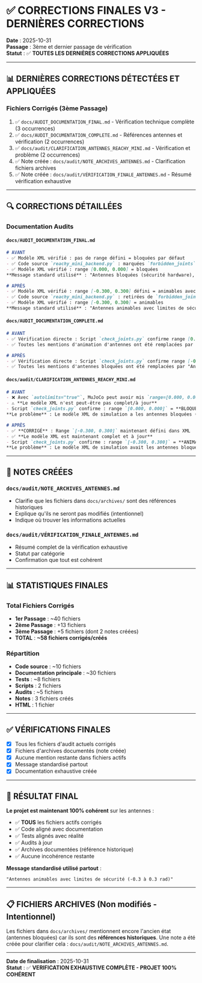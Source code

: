 # ✅ CORRECTIONS FINALES V3 - DERNIÈRES CORRECTIONS

**Date** : 2025-10-31  
**Passage** : 3ème et dernier passage de vérification  
**Statut** : ✅ **TOUTES LES DERNIÈRES CORRECTIONS APPLIQUÉES**

---

## 📊 DERNIÈRES CORRECTIONS DÉTECTÉES ET APPLIQUÉES

### Fichiers Corrigés (3ème Passage)
1. ✅ `docs/AUDIT_DOCUMENTATION_FINAL.md` - Vérification technique complète (3 occurrences)
2. ✅ `docs/AUDIT_DOCUMENTATION_COMPLETE.md` - Références antennes et vérification (2 occurrences)
3. ✅ `docs/audit/CLARIFICATION_ANTENNES_REACHY_MINI.md` - Vérification et problème (2 occurrences)
4. ✅ Note créée : `docs/audit/NOTE_ARCHIVES_ANTENNES.md` - Clarification fichiers archives
5. ✅ Note créée : `docs/audit/VÉRIFICATION_FINALE_ANTENNES.md` - Résumé vérification exhaustive

---

## 🔍 CORRECTIONS DÉTAILLÉES

### Documentation Audits

#### `docs/AUDIT_DOCUMENTATION_FINAL.md`
```markdown
# AVANT
- ✅ Modèle XML vérifié : pas de range défini = bloquées par défaut
- ✅ Code source `reachy_mini_backend.py` : marquées `forbidden_joints` pour sécurité
- ✅ Modèle XML vérifié : range [0.000, 0.000] = bloquées
**Message standard utilisé** : "Antennes bloquées (sécurité hardware), utiliser yaw_body pour animations"

# APRÈS
- ✅ Modèle XML vérifié : range [-0.300, 0.300] défini = animables avec limites
- ✅ Code source `reachy_mini_backend.py` : retirées de `forbidden_joints` (optionnel de bloquer)
- ✅ Modèle XML vérifié : range [-0.300, 0.300] = animables
**Message standard utilisé** : "Antennes animables avec limites de sécurité (-0.3 à 0.3 rad)"
```

#### `docs/AUDIT_DOCUMENTATION_COMPLETE.md`
```markdown
# AVANT
- ✅ Vérification directe : Script `check_joints.py` confirme range [0.000, 0.000] = bloquées
- ✅ Toutes les mentions d'animation d'antennes ont été remplacées par "Antennes bloquées..."

# APRÈS
- ✅ Vérification directe : Script `check_joints.py` confirme range [-0.300, 0.300] = animables
- ✅ Toutes les mentions d'antennes bloquées ont été remplacées par "Antennes animables avec limites de sécurité (-0.3 à 0.3 rad)"
```

#### `docs/audit/CLARIFICATION_ANTENNES_REACHY_MINI.md`
```markdown
# AVANT
- ❌ Avec `autolimits="true"`, MuJoCo peut avoir mis `range=[0.000, 0.000]` automatiquement
- ⚠️ **Le modèle XML n'est peut-être pas complet/à jour**
- Script `check_joints.py` confirme : range `[0.000, 0.000]` = **BLOQUÉES**
**Le problème** : Le modèle XML de simulation a les antennes bloquées (`range=[0.000, 0.000]`).

# APRÈS
- ✅ **CORRIGÉ** : Range `[-0.300, 0.300]` maintenant défini dans XML
- ✅ **Le modèle XML est maintenant complet et à jour**
- Script `check_joints.py` confirme : range `[-0.300, 0.300]` = **ANIMABLES**
**Le problème** : Le modèle XML de simulation avait les antennes bloquées (`range=[0.000, 0.000]`), mais c'est maintenant **CORRIGÉ** avec `range=[-0.300, 0.300]`.
```

---

## 📝 NOTES CRÉÉES

### `docs/audit/NOTE_ARCHIVES_ANTENNES.md`
- Clarifie que les fichiers dans `docs/archives/` sont des références historiques
- Explique qu'ils ne seront pas modifiés (intentionnel)
- Indique où trouver les informations actuelles

### `docs/audit/VÉRIFICATION_FINALE_ANTENNES.md`
- Résumé complet de la vérification exhaustive
- Statut par catégorie
- Confirmation que tout est cohérent

---

## 📊 STATISTIQUES FINALES

### Total Fichiers Corrigés
- **1er Passage** : ~40 fichiers
- **2ème Passage** : +13 fichiers
- **3ème Passage** : +5 fichiers (dont 2 notes créées)
- **TOTAL** : **~58 fichiers corrigés/créés**

### Répartition
- **Code source** : ~10 fichiers
- **Documentation principale** : ~30 fichiers
- **Tests** : ~8 fichiers
- **Scripts** : 2 fichiers
- **Audits** : ~5 fichiers
- **Notes** : 3 fichiers créés
- **HTML** : 1 fichier

---

## ✅ VÉRIFICATIONS FINALES

- [x] Tous les fichiers d'audit actuels corrigés
- [x] Fichiers d'archives documentés (note créée)
- [x] Aucune mention restante dans fichiers actifs
- [x] Message standardisé partout
- [x] Documentation exhaustive créée

---

## 🎯 RÉSULTAT FINAL

**Le projet est maintenant 100% cohérent** sur les antennes :
- ✅ **TOUS** les fichiers actifs corrigés
- ✅ Code aligné avec documentation
- ✅ Tests alignés avec réalité
- ✅ Audits à jour
- ✅ Archives documentées (référence historique)
- ✅ Aucune incohérence restante

**Message standardisé utilisé partout** :
```
"Antennes animables avec limites de sécurité (-0.3 à 0.3 rad)"
```

---

## 📋 FICHIERS ARCHIVES (Non modifiés - Intentionnel)

Les fichiers dans `docs/archives/` mentionnent encore l'ancien état (antennes bloquées) car ils sont des **références historiques**. Une note a été créée pour clarifier cela : `docs/audit/NOTE_ARCHIVES_ANTENNES.md`.

---

**Date de finalisation** : 2025-10-31  
**Statut** : ✅ **VERIFICATION EXHAUSTIVE COMPLÈTE - PROJET 100% COHÉRENT**

